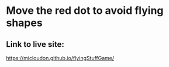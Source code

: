 # Move the red dot to avoid flying shapes  

## Link to live site:  
https://micloudon.github.io/flyingStuffGame/